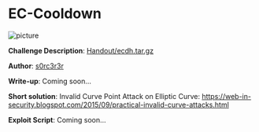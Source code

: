 # EC-Cooldown
![picture](https://i.imgur.com/aIx5AQK.png)  

**Challenge Description**: [Handout/ecdh.tar.gz](Handout/ecdh.tar.gz)  

**Author**: [s0rc3r3r](https://twitter.com/ashutosha_)  

**Write-up**: Coming soon...  

**Short solution**: Invalid Curve Point Attack on Elliptic Curve: https://web-in-security.blogspot.com/2015/09/practical-invalid-curve-attacks.html

**Exploit Script**: Coming soon...
